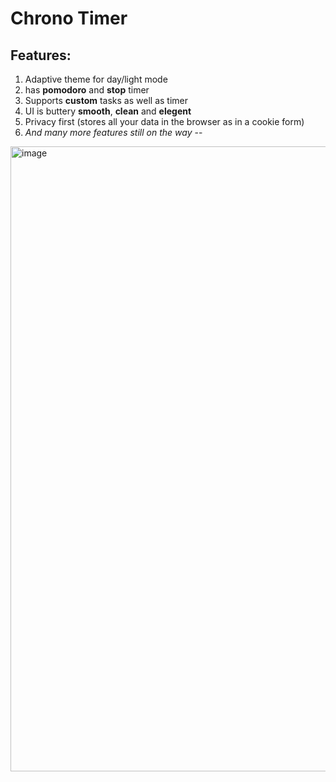 # Chrono Timer

## Features:
1. Adaptive theme for day/light mode
2. has **pomodoro** and **stop** timer
3. Supports **custom** tasks as well as timer
4. UI is buttery **smooth**, **clean** and **elegent**
5. Privacy first (stores all your data in the browser as in a cookie form)
6. *And many more features still on the way*
--
<img width="1708" height="1000" alt="image" src="https://github.com/user-attachments/assets/ec6573b6-bde5-4864-bb47-a532c992d5b2" />
